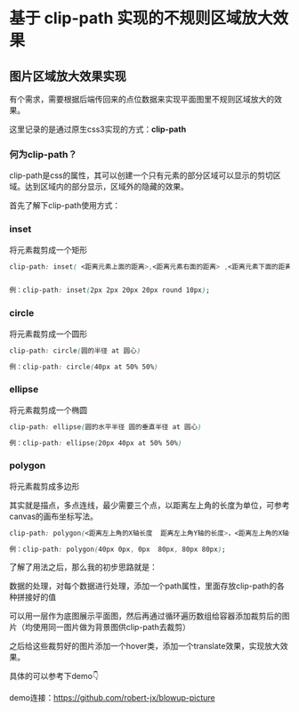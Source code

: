 # 基于 clip-path 实现的不规则区域放大效果

## 图片区域放大效果实现

有个需求，需要根据后端传回来的点位数据来实现平面图里不规则区域放大的效果。

这里记录的是通过原生css3实现的方式：**clip-path**

### 何为clip-path？

clip-path是css的属性，其可以创建一个只有元素的部分区域可以显示的剪切区域。达到区域内的部分显示，区域外的隐藏的效果。

首先了解下clip-path使用方式：

### inset

将元素裁剪成一个矩形

```css
clip-path: inset( <距离元素上面的距离>,<距离元素右面的距离> ,<距离元素下面的距离>,<距离元素左面的距离>,<圆角边框> ），括号内的值类似于margin、padding值的写法。


例：clip-path: inset(2px 2px 20px 20px round 10px);
```

### circle

将元素裁剪成一个圆形

```css
clip-path: circle(圆的半径 at 圆心)

例：clip-path: circle(40px at 50% 50%)
```

### ellipse

将元素裁剪成一个椭圆

```css
clip-path: ellipse(圆的水平半径 圆的垂直半径 at 圆心)

例：clip-path: ellipse(20px 40px at 50% 50%)
```

### polygon

将元素裁剪成多边形

其实就是描点，多点连线，最少需要三个点，以距离左上角的长度为单位，可参考canvas的画布坐标写法。

```css
clip-path: polygon(<距离左上角的X轴长度  距离左上角Y轴的长度>，<距离左上角的X轴长度  距离左上角Y轴的长度>，<距离左上角的X轴长度  距离左上角Y轴的长度>)

例：clip-path: polygon(40px 0px, 0px  80px, 80px 80px);
```

了解了用法之后，那么我的初步思路就是：

数据的处理，对每个数据进行处理，添加一个path属性，里面存放clip-path的各种拼接好的值

可以用一层作为底图展示平面图，然后再通过循环遍历数组给容器添加裁剪后的图片（均使用同一图片做为背景图供clip-path去裁剪）

之后给这些裁剪好的图片添加一个hover类，添加一个translate效果，实现放大效果。

具体的可以参考下demo👇

demo连接：https://github.com/robert-jx/blowup-picture